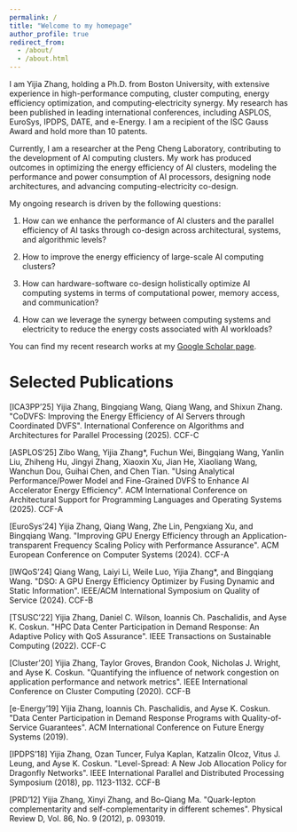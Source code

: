 ```yaml
---
permalink: /
title: "Welcome to my homepage"
author_profile: true
redirect_from: 
  - /about/
  - /about.html
---
```


I am Yijia Zhang, holding a Ph.D. from Boston University, with extensive experience in high-performance computing, cluster computing, energy efficiency optimization, and computing-electricity synergy. My research has been published in leading international conferences, including ASPLOS, EuroSys, IPDPS, DATE, and e-Energy. I am a recipient of the ISC Gauss Award and hold more than 10 patents.

Currently, I am a researcher at the Peng Cheng Laboratory, contributing to the development of AI computing clusters. My work has produced outcomes in optimizing the energy efficiency of AI clusters, modeling the performance and power consumption of AI processors, designing node architectures, and advancing computing-electricity co-design.

My ongoing research is driven by the following questions:

1. How can we enhance the performance of AI clusters and the parallel efficiency of AI tasks through co-design across architectural, systems, and algorithmic levels?

2. How to improve the energy efficiency of large-scale AI computing clusters?

3. How can hardware-software co-design holistically optimize AI computing systems in terms of computational power, memory access, and communication?

4. How can we leverage the synergy between computing systems and electricity to reduce the energy costs associated with AI workloads?

You can find my recent research works at my [Google Scholar page](https://scholar.google.com/citations?hl=en&user=A9D-ytoAAAAJ&view_op=list_works&sortby=pubdate).

# Selected Publications
[ICA3PP’25] Yijia Zhang, Bingqiang Wang, Qiang Wang, and Shixun Zhang. "CoDVFS: Improving the Energy Efficiency of AI Servers through Coordinated DVFS". International Conference on Algorithms and Architectures for Parallel Processing (2025). CCF-C

[ASPLOS’25] Zibo Wang, Yijia Zhang*, Fuchun Wei, Bingqiang Wang, Yanlin Liu, Zhiheng Hu, Jingyi Zhang, Xiaoxin Xu, Jian He, Xiaoliang Wang, Wanchun Dou, Guihai Chen, and Chen Tian. "Using Analytical Performance/Power Model and Fine-Grained DVFS to Enhance AI Accelerator Energy Efficiency". ACM International Conference on Architectural Support for Programming Languages and Operating Systems (2025). CCF-A

[EuroSys’24] Yijia Zhang, Qiang Wang, Zhe Lin, Pengxiang Xu, and Bingqiang Wang. "Improving GPU Energy Efficiency through an Application-transparent Frequency Scaling Policy with Performance Assurance". ACM European Conference on Computer Systems (2024). CCF-A

[IWQoS’24] Qiang Wang, Laiyi Li, Weile Luo, Yijia Zhang*, and Bingqiang Wang. "DSO: A GPU Energy Efficiency Optimizer by Fusing Dynamic and Static Information". IEEE/ACM International Symposium on Quality of Service (2024). CCF-B

[TSUSC’22] Yijia Zhang, Daniel C. Wilson, Ioannis Ch. Paschalidis, and Ayse K. Coskun. "HPC Data Center Participation in Demand Response: An Adaptive Policy with QoS Assurance". IEEE Transactions on Sustainable Computing (2022). CCF-C

[Cluster’20] Yijia Zhang, Taylor Groves, Brandon Cook, Nicholas J. Wright, and Ayse K. Coskun. "Quantifying the influence of network congestion on application performance and network metrics". IEEE International Conference on Cluster Computing (2020). CCF-B

[e-Energy’19] Yijia Zhang, Ioannis Ch. Paschalidis, and Ayse K. Coskun. "Data Center Participation in Demand Response Programs with Quality-of-Service Guarantees". ACM International Conference on Future Energy Systems (2019).

[IPDPS’18] Yijia Zhang, Ozan Tuncer, Fulya Kaplan, Katzalin Olcoz, Vitus J. Leung, and Ayse K. Coskun. "Level-Spread: A New Job Allocation Policy for Dragonfly Networks". IEEE International Parallel and Distributed Processing Symposium (2018), pp. 1123-1132. CCF-B

[PRD’12] Yijia Zhang, Xinyi Zhang, and Bo-Qiang Ma. "Quark-lepton complementarity and self-complementarity in different schemes". Physical Review D, Vol. 86, No. 9 (2012), p. 093019.

